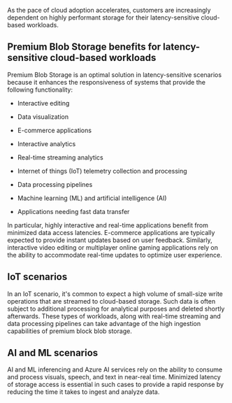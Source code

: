As the pace of cloud adoption accelerates, customers are increasingly dependent on highly performant storage for their latency-sensitive cloud-based workloads.

## Premium Blob Storage benefits for latency-sensitive cloud-based workloads

Premium Blob Storage is an optimal solution in latency-sensitive scenarios because it enhances the responsiveness of systems that provide the following functionality:

- Interactive editing

- Data visualization

- E-commerce applications

- Interactive analytics

- Real-time streaming analytics

- Internet of things (IoT) telemetry collection and processing

- Data processing pipelines

- Machine learning (ML) and artificial intelligence (AI)

- Applications needing fast data transfer

In particular, highly interactive and real-time applications benefit from minimized data access latencies. E-commerce applications are typically expected to provide instant updates based on user feedback. Similarly, interactive video editing or multiplayer online gaming applications rely on the ability to accommodate real-time updates to optimize user experience.

## IoT scenarios

In an IoT scenario, it's common to expect a high volume of small-size write operations that are streamed to cloud-based storage. Such data is often subject to additional processing for analytical purposes and deleted shortly afterwards. These types of workloads, along with real-time streaming and data processing pipelines can take advantage of the high ingestion capabilities of premium block blob storage.

## AI and ML scenarios

AI and ML inferencing and Azure AI services rely on the ability to consume and process visuals, speech, and text in near-real time. Minimized latency of storage access is essential in such cases to provide a rapid response by reducing the time it takes to ingest and analyze data.
